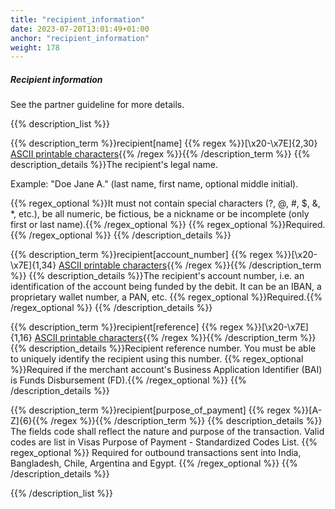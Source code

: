 ```yaml
---
title: "recipient_information"
date: 2023-07-20T13:01:49+01:00
anchor: "recipient_information"
weight: 178
---
```

##### Recipient information
See the partner guideline for more details.

{{% description_list %}}

{{% description_term %}}recipient[name] {{% regex %}}[\x20-\x7E]{2,30} [ASCII printable characters](https://en.wikipedia.org/wiki/ASCII#ASCII_printable_characters){{% /regex %}}{{% /description_term %}}
{{% description_details %}}The recipient's legal name.

Example: "Doe Jane A." (last name, first name, optional middle initial).

{{% regex_optional %}}It must not contain special characters (?, @, #, $, &, \*, etc.), be all numeric, be fictious, be a nickname or be incomplete (only first or last name).{{% /regex_optional %}}
{{% regex_optional %}}Required.{{% /regex_optional %}}
{{% /description_details %}}

{{% description_term %}}recipient[account_number] {{% regex %}}[\x20-\x7E]{1,34} [ASCII printable characters](https://en.wikipedia.org/wiki/ASCII#ASCII_printable_characters){{% /regex %}}{{% /description_term %}}
{{% description_details %}}The recipient's account number, i.e. an identification of the account being funded by the debit. It can be an IBAN, a proprietary wallet number, a PAN, etc.
{{% regex_optional %}}Required.{{% /regex_optional %}}
{{% /description_details %}}

{{% description_term %}}recipient[reference] {{% regex %}}[\x20-\x7E]{1,16} [ASCII printable characters](https://en.wikipedia.org/wiki/ASCII#ASCII_printable_characters){{% /regex %}}{{% /description_term %}}
{{% description_details %}}Recipient reference number. You must be able to uniquely identify the recipient using this number.
{{% regex_optional %}}Required if the merchant account's Business Application Identifier (BAI) is Funds Disbursement (FD).{{% /regex_optional %}}
{{% /description_details %}}

{{% description_term %}}recipient[purpose_of_payment] {{% regex %}}[A-Z]{6}{{% /regex %}}{{% /description_term %}}
{{% description_details %}} The fields code shall reflect the nature and purpose of the transaction.
Valid codes are list in Visas Purpose of Payment - Standardized Codes List.
{{% regex_optional %}} Required for outbound transactions sent into India, Bangladesh, Chile, Argentina and Egypt. {{% /regex_optional %}}
{{% /description_details %}}

{{% /description_list %}}
